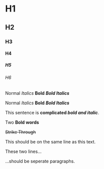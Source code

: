 # H1
## H2
### H3
#### H4
##### H5
###### H6

Normal *Italics* **Bold** ***Bold Italics***

Normal _Italics_ __Bold__ **_Bold Italics_**

This sentence is **complicated _bold and italic_**.

Two **Bold words**

~~Strike Through~~

This should be on the same
line as this text.

These two lines...

...should be seperate paragraphs.

